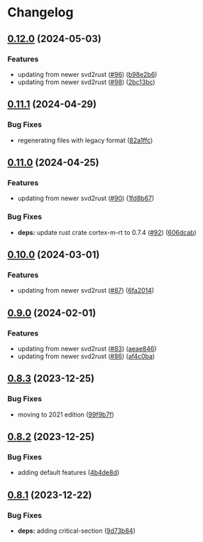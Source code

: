 # Changelog

## [0.12.0](https://github.com/xmc-rs/xmc4500/compare/v0.11.1...v0.12.0) (2024-05-03)


### Features

* updating from newer svd2rust ([#96](https://github.com/xmc-rs/xmc4500/issues/96)) ([b98e2b6](https://github.com/xmc-rs/xmc4500/commit/b98e2b6abad259f38721bba2e5338ba7b5358dd7))
* updating from newer svd2rust ([#98](https://github.com/xmc-rs/xmc4500/issues/98)) ([2bc13bc](https://github.com/xmc-rs/xmc4500/commit/2bc13bc07f3afbec64b3d81ad8e6740d7ab87e5a))

## [0.11.1](https://github.com/xmc-rs/xmc4500/compare/v0.11.0...v0.11.1) (2024-04-29)


### Bug Fixes

* regenerating files with legacy format ([82a1ffc](https://github.com/xmc-rs/xmc4500/commit/82a1ffc7e25f5fb43dfc06fc9d426745cb68724f))

## [0.11.0](https://github.com/xmc-rs/xmc4500/compare/v0.10.0...v0.11.0) (2024-04-25)


### Features

* updating from newer svd2rust ([#90](https://github.com/xmc-rs/xmc4500/issues/90)) ([1fd8b67](https://github.com/xmc-rs/xmc4500/commit/1fd8b67263e82e9a176ed1ee3f5754f51b535f77))


### Bug Fixes

* **deps:** update rust crate cortex-m-rt to 0.7.4 ([#92](https://github.com/xmc-rs/xmc4500/issues/92)) ([606dcab](https://github.com/xmc-rs/xmc4500/commit/606dcab72bdc025e5c43deab41f5c96b74fe9f4e))

## [0.10.0](https://github.com/xmc-rs/xmc4500/compare/v0.9.0...v0.10.0) (2024-03-01)


### Features

* updating from newer svd2rust ([#87](https://github.com/xmc-rs/xmc4500/issues/87)) ([6fa2014](https://github.com/xmc-rs/xmc4500/commit/6fa201453a809af2dbdae81515510a4710867aac))

## [0.9.0](https://github.com/xmc-rs/xmc4500/compare/v0.8.3...v0.9.0) (2024-02-01)


### Features

* updating from newer svd2rust ([#83](https://github.com/xmc-rs/xmc4500/issues/83)) ([aeae846](https://github.com/xmc-rs/xmc4500/commit/aeae84661bff369b5be829285342f8386bb718c5))
* updating from newer svd2rust ([#86](https://github.com/xmc-rs/xmc4500/issues/86)) ([af4c0ba](https://github.com/xmc-rs/xmc4500/commit/af4c0ba929e991c9320f5df7683f5331fa73a0b1))

## [0.8.3](https://github.com/xmc-rs/xmc4500/compare/v0.8.2...v0.8.3) (2023-12-25)


### Bug Fixes

* moving to 2021 edition ([99f9b7f](https://github.com/xmc-rs/xmc4500/commit/99f9b7f6b95b208e14634f0c84ef7d948b0a6a61))

## [0.8.2](https://github.com/xmc-rs/xmc4500/compare/v0.8.1...v0.8.2) (2023-12-25)


### Bug Fixes

* adding default features ([4b4de8d](https://github.com/xmc-rs/xmc4500/commit/4b4de8dfe55f9cbe383dead4b3710b3e1d2e6e0b))

## [0.8.1](https://github.com/xmc-rs/xmc4500/compare/v0.8.0...v0.8.1) (2023-12-22)


### Bug Fixes

* **deps:** adding critical-section ([9d73b84](https://github.com/xmc-rs/xmc4500/commit/9d73b84854c82aaa755f4ea4161c7cdc9e6ecb68))
